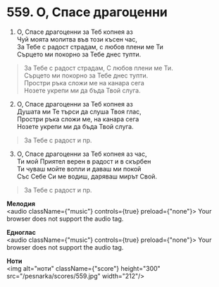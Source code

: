 # 559. О, Спасе драгоценни

1. О, Спасе драгоценни за Теб копнея аз  
Чуй моята молитва във този късен час,  
За Тебе с радост страдам, с любов плени ме Ти  
Сърцето ми покорно за Тебе днес тупти.  

> За Тебе с радост страдам, С любов плени ме Ти.  
> Сърцето ми покорно за Тебе днес тупти.  
> Простри ръка сложи ме на канара сега  
> Нозете укрепи ми да бъда Твой слуга.  

2. О, Спасе драгоценни за Теб копнея аз  
Душата ми Те търси да слуша Твоя глас,  
Простри ръка сложи ме, на канара сега  
Нозете укрепи ми да бъда Твой слуга.  

> За Тебе с радост и пр.  

3. О, Спасе драгоценни за Теб копнея аз час,  
Ти мой Приятел верен в радост и в скърбен  
Ти чуваш мойте вопли и даваш ми покой  
Със Себе Си ме водиш, даряваш мирът Свой.  

> За Тебе с радост и пр.

**Мелодия**  
<audio className={"music"} controls={true} preload={"none"}>
    <source src="/pesnarka/mp3/559.mp3" type="audio/mpeg"/>
    Your browser does not support the audio tag.
</audio>

**Едноглас**  
<audio className={"music"} controls={true} preload={"none"}>
    <source src="/pesnarka/transp/559.mp3" type="audio/mpeg"/>
    Your browser does not support the audio tag.
</audio>

**Ноти**  
<img alt="ноти" className={"score"} height="300" src="/pesnarka/scores/559.jpg" width="212"/>
